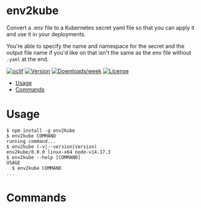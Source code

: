 env2kube
========

Convert a .env file to a Kubernetes secret yaml file so that you can apply it and use it in your deployments.

You're able to specify the name and namespace for the secret and the output file name if you'd like on that isn't the same as the env file without `.yaml` at the end.

[![oclif](https://img.shields.io/badge/cli-oclif-brightgreen.svg)](https://oclif.io)
[![Version](https://img.shields.io/npm/v/env2kube.svg)](https://npmjs.org/package/env2kube)
[![Downloads/week](https://img.shields.io/npm/dw/env2kube.svg)](https://npmjs.org/package/env2kube)
[![License](https://img.shields.io/npm/l/env2kube.svg)](https://github.com/entrostat/env2kube/blob/master/package.json)

<!-- toc -->
* [Usage](#usage)
* [Commands](#commands)
<!-- tocstop -->
# Usage
<!-- usage -->
```sh-session
$ npm install -g env2kube
$ env2kube COMMAND
running command...
$ env2kube (-v|--version|version)
env2kube/0.0.0 linux-x64 node-v14.17.3
$ env2kube --help [COMMAND]
USAGE
  $ env2kube COMMAND
...
```
<!-- usagestop -->
# Commands
<!-- commands -->

<!-- commandsstop -->
